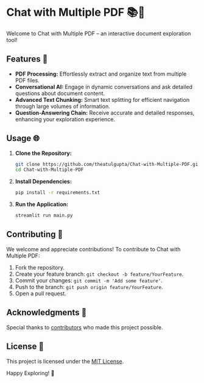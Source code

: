 # Chat with Multiple PDF 📚💬

Welcome to Chat with Multiple PDF – an interactive document exploration tool!

## Features 🚀

- **PDF Processing:** Effortlessly extract and organize text from multiple PDF files.
- **Conversational AI:** Engage in dynamic conversations and ask detailed questions about document content.
- **Advanced Text Chunking:** Smart text splitting for efficient navigation through large volumes of information.
- **Question-Answering Chain:** Receive accurate and detailed responses, enhancing your exploration experience.

## Usage 🌐

1. **Clone the Repository:**

   ```bash
   git clone https://github.com/theatulgupta/Chat-with-Multiple-PDF.git
   cd Chat-with-Multiple-PDF
   ```

2. **Install Dependencies:**

   ```bash
   pip install -r requirements.txt
   ```

3. **Run the Application:**
   ```bash
   streamlit run main.py
   ```

## Contributing 🤝

We welcome and appreciate contributions! To contribute to Chat with Multiple PDF:

1. Fork the repository.
2. Create your feature branch: `git checkout -b feature/YourFeature`.
3. Commit your changes: `git commit -m 'Add some feature'`.
4. Push to the branch: `git push origin feature/YourFeature`.
5. Open a pull request.

## Acknowledgments 🙏

Special thanks to [contributors](https://github.com/theatulgupta/Chat-with-Multiple-PDF/graphs/contributors) who made this project possible.

## License 📝

This project is licensed under the [MIT License](LICENSE).

Happy Exploring! 🌟
